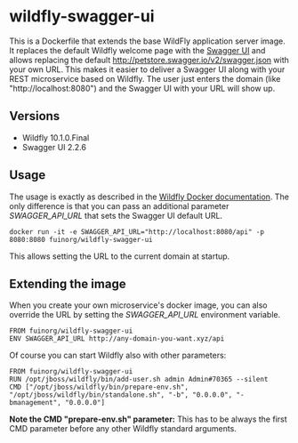 # wildfly-swagger-ui

This is a Dockerfile that extends the base WildFly application server image. It replaces the default Wildfly welcome page with the [Swagger UI](http://swagger.io/swagger-ui/) and allows replacing the default http://petstore.swagger.io/v2/swagger.json with your own URL. This makes it easier to deliver a Swagger UI along with your REST microservice based on Wildfly. The user just enters the domain (like "http://localhost:8080") and the Swagger UI with your URL will show up.

## Versions

- Wildfly 10.1.0.Final
- Swagger UI 2.2.6

## Usage

The usage is exactly as described in the [Wildfly Docker documentation](https://github.com/JBoss-Dockerfiles/wildfly). The only difference is that you can pass an additional parameter *SWAGGER_API_URL* that sets the Swagger UI default URL.

    docker run -it -e SWAGGER_API_URL="http://localhost:8080/api" -p 8080:8080 fuinorg/wildfly-swagger-ui

This allows setting the URL to the current domain at startup.

## Extending the image

When you create your own microservice's docker image, you can also override the URL by setting the *SWAGGER_API_URL* environment variable.

    FROM fuinorg/wildfly-swagger-ui
    ENV SWAGGER_API_URL http://any-domain-you-want.xyz/api

Of course you can start Wildfly also with other parameters:

    FROM fuinorg/wildfly-swagger-ui
    RUN /opt/jboss/wildfly/bin/add-user.sh admin Admin#70365 --silent
    CMD ["/opt/jboss/wildfly/bin/prepare-env.sh", "/opt/jboss/wildfly/bin/standalone.sh", "-b", "0.0.0.0", "-bmanagement", "0.0.0.0"]

**Note the CMD "prepare-env.sh" parameter:** This has to be always the first CMD parameter before any other Wildfly standard arguments.  


